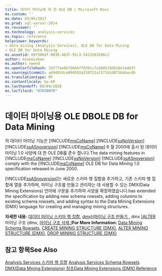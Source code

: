 ```yaml
---
title: 데이터 마이닝에 대 한 OLE DB | Microsoft Docs
ms.custom: ''
ms.date: 03/06/2017
ms.prod: sql-server-2014
ms.reviewer: ''
ms.technology: analysis-services
ms.topic: reference
helpviewer_keywords:
- data mining [Analysis Services], OLE DB for Data Mining
- OLE DB for Data Mining
ms.assetid: 69f306df-8038-463f-91c3-5413503246c2
author: minewiskan
ms.author: owend
ms.openlocfilehash: 33f77ae9b70046ff8391c7a260519d618e3ad43f
ms.sourcegitcommit: ad4d92dce894592a259721a1571b1d8736abacdb
ms.translationtype: MT
ms.contentlocale: ko-KR
ms.lasthandoff: 08/04/2020
ms.locfileid: "87639078"
---
```

# <a name="ole-db-for-data-mining"></a><span data-ttu-id="055e1-102">데이터 마이닝용 OLE DB</span><span class="sxs-lookup"><span data-stu-id="055e1-102">OLE DB for Data Mining</span></span>
  <span data-ttu-id="055e1-103">의 데이터 마이닝 기능은 [!INCLUDE[msCoName](../../includes/msconame-md.md)] [!INCLUDE[ssNoVersion](../../includes/ssnoversion-md.md)] [!INCLUDE[ssASnoversion](../../includes/ssasnoversion-md.md)] [!INCLUDE[msCoName](../../includes/msconame-md.md)] 6 월 2000에 출시 된 데이터 마이닝 1.0 사양에 대 한 OLE DB를 준수 합니다.</span><span class="sxs-lookup"><span data-stu-id="055e1-103">The data mining features in [!INCLUDE[msCoName](../../includes/msconame-md.md)] [!INCLUDE[ssNoVersion](../../includes/ssnoversion-md.md)] [!INCLUDE[ssASnoversion](../../includes/ssasnoversion-md.md)] comply with the [!INCLUDE[msCoName](../../includes/msconame-md.md)] OLE DB for Data Mining 1.0 specification released in June 2000.</span></span>  
  
 [!INCLUDE[ssASnoversion](../../includes/ssasnoversion-md.md)]<span data-ttu-id="055e1-104">는 새로운 스키마 행 집합을 추가하고, 기존 스키마 행 집합에 열을 추가하며, 마이닝 구조를 만들고 관리하는 데 사용할 수 있는 DMX(Data Mining Extensions) 언어에 구문을 추가하여 사양을 확장하였습니다.</span><span class="sxs-lookup"><span data-stu-id="055e1-104">has extended the specification by adding new schema rowsets, adding columns to existing schema rowsets, and adding syntax to the Data Mining Extensions (DMX) language for creating and managing mining structures.</span></span>  
  
 <span data-ttu-id="055e1-105">**자세한 내용:** [데이터 마이닝 스키마 행 집합](../../relational-databases/native-client-ole-db-rowsets/rowsets.md), [dmx&#41;&#40;마이닝 구조 만들기 ](/sql/dmx/create-mining-structure-dmx), dmx [&#41;ALTER ](/sql/dmx/alter-mining-structure-dmx)마이닝 구조 &#40;dmx, [마이닝 구조 삭제 &#40;](/sql/dmx/drop-mining-structure-dmx)</span><span class="sxs-lookup"><span data-stu-id="055e1-105">**For More Information:** [Data Mining Schema Rowsets](../../relational-databases/native-client-ole-db-rowsets/rowsets.md), [CREATE MINING STRUCTURE &#40;DMX&#41;](/sql/dmx/create-mining-structure-dmx), [ALTER MINING STRUCTURE &#40;DMX&#41;](/sql/dmx/alter-mining-structure-dmx), [DROP MINING STRUCTURE &#40;DMX&#41;](/sql/dmx/drop-mining-structure-dmx)</span></span>  
  
## <a name="see-also"></a><span data-ttu-id="055e1-106">참고 항목</span><span class="sxs-lookup"><span data-stu-id="055e1-106">See Also</span></span>  
 <span data-ttu-id="055e1-107">[Analysis Services 스키마 행 집합](https://docs.microsoft.com/bi-reference/schema-rowsets/analysis-services-schema-rowsets) </span><span class="sxs-lookup"><span data-stu-id="055e1-107">[Analysis Services Schema Rowsets](https://docs.microsoft.com/bi-reference/schema-rowsets/analysis-services-schema-rowsets) </span></span>  
 [<span data-ttu-id="055e1-108">DMX&#40;Data Mining Extensions&#41; 참조</span><span class="sxs-lookup"><span data-stu-id="055e1-108">Data Mining Extensions &#40;DMX&#41; Reference</span></span>](/sql/dmx/data-mining-extensions-dmx-reference)  
  
  
